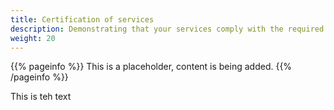 ```yaml
---
title: Certification of services
description: Demonstrating that your services comply with the required official certifications.
weight: 20
---
```


{{% pageinfo %}}
This is a placeholder, content is being added.
{{% /pageinfo %}}

This is teh text

